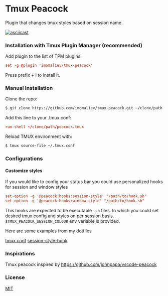 # Tmux Peacock

Plugin that changes tmux styles based on session name.

[![asciicast](https://asciinema.org/a/399925.svg)](https://asciinema.org/a/399925)

### Installation with Tmux Plugin Manager (recommended)

Add plugin to the list of TPM plugins:

```tmux.conf
set -g @plugin 'imomaliev/tmux-peacock'
```

Press prefix + I to install it.

### Manual Installation

Clone the repo:

```bash
$ git clone https://github.com/imomaliev/tmux-peacock.git ~/clone/path
```

Add this line to your .tmux.conf:

```tmux.conf
run-shell ~/clone/path/peacock.tmux
```

Reload TMUX environment with:

```bash
$ tmux source-file ~/.tmux.conf
```

### Configurations

#### Customize styles

If you would like to config your status bar you could use personalized hooks for session and window styles

```tmux.conf
set-option -g '@peacock:hooks:session-style' "/path/to/hook.sh"
set-option -g '@peacock:hooks:window-style' "/path/to/hook.sh"
```

This hooks are expected to be executable `.sh` files.
In which you could set desired tmux config and styles on per session basis. `$TMUX_PEACOCK_SESSION_COLOUR` env variable is provided.

Here are some examples from my dotfiles

[tmux.conf](https://github.com/imomaliev/dotfiles/blob/7eebbc6e1b68240eba9cf76386db6bbdfb09435f/roles/tmux/files/tmux.conf#L76)
[session-style-hook](https://github.com/imomaliev/dotfiles/blob/7eebbc6e1b68240eba9cf76386db6bbdfb09435f/roles/tmux/files/hooks/set_session_style.sh)

### Inspirations

Tmux peacock inspired by https://github.com/johnpapa/vscode-peacock

### License

[MIT](LICENSE)
